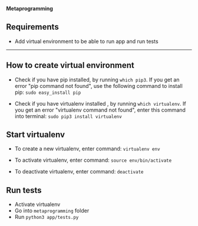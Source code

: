 **Metaprogramming**

## Requirements
- Add virtual environment to be able to run app and run tests

---

## How to create virtual environment
- Check if you have pip installed, by running `which pip3`. If you get an error "pip command not found", use the following command to install pip:
`sudo easy_install pip`

- Check if you have virtualenv installed , by running `which virtualenv`. If you get an error "virtualenv command not found", enter this command into terminal:
`sudo pip3 install virtualenv`

## Start virtualenv
- To create a new virtualenv, enter command:
`virtualenv env`

- To activate virtualenv, enter command:
`source env/bin/activate`

- To deactivate virtualenv, enter command:
`deactivate`

## Run tests
- Activate virtualenv
- Go into `metaprogramming` folder
- Run `python3 app/tests.py` 
